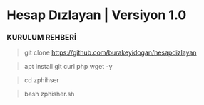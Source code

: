 # Hesap Dızlayan | Versiyon 1.0

### KURULUM REHBERİ

> git clone https://github.com/burakeyidogan/hesapdizlayan

> apt install git curl php wget -y

> cd zphihser

> bash zphisher.sh
